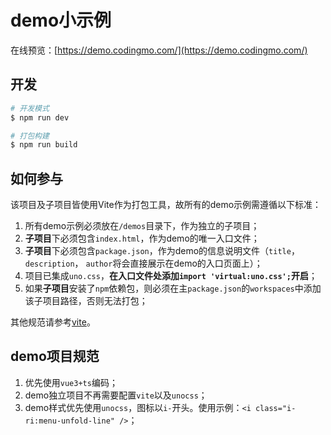 # demo小示例

在线预览：[https://demo.codingmo.com/](https://demo.codingmo.com/)

## 开发

```bash
# 开发模式
$ npm run dev

# 打包构建
$ npm run build
```

## 如何参与

该项目及子项目皆使用Vite作为打包工具，故所有的demo示例需遵循以下标准：

1. 所有demo示例必须放在`/demos`目录下，作为独立的子项目；
2. **子项目**下必须包含`index.html`，作为demo的唯一入口文件；
3. **子项目**下必须包含`package.json`，作为demo的信息说明文件（`title`， `description`， `author`将会直接展示在demo的入口页面上）；
4. 项目已集成`uno.css`，**在入口文件处添加`import 'virtual:uno.css';`开启**；
5. 如果**子项目**安装了`npm`依赖包，则必须在主`package.json`的`workspaces`中添加该子项目路径，否则无法打包；

其他规范请参考[vite](https://cn.vitejs.dev/guide/build.html#multi-page-app)。

## demo项目规范

1. 优先使用`vue3+ts`编码；
2. demo独立项目不再需要配置`vite`以及`unocss`；
3. demo样式优先使用`unocss`，图标以`i-`开头。使用示例：`<i class="i-ri:menu-unfold-line" />`；
